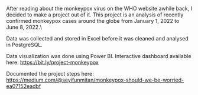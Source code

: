 After reading about the monkeypox virus on the WHO website awhile back, I decided to make a project out of it. This project is an analysis of recently confirmed monkeypox cases around the globe from January 1, 2022 to June 8, 2022.\

Data was collected and stored in Excel before it was cleaned and analysed in PostgreSQL.

Data visualization was done using Power BI. Interactive dashboard available here: https://bit.ly/project-monkeypox

Documented the project steps here: https://medium.com/@seyifunmitan/monkeypox-should-we-be-worried-ea07152eadbf
